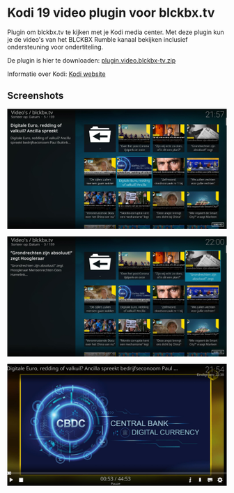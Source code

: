 # Kodi 19 video plugin voor blckbx.tv 
Plugin om blckbx.tv te kijken met je Kodi media center.
Met deze plugin kun je de video's van het BLCKBX Rumble kanaal bekijken inclusief ondersteuning voor ondertiteling.

De plugin is hier te downloaden: [plugin.video.blckbx-tv.zip](https://github.com/veldenb/plugin.video.blckbx-tv/releases/latest/download/plugin.video.blckbx-tv.zip)

Informatie over Kodi: [Kodi website](https://kodi.tv)

## Screenshots
![Afbeelding 1](resources/screenshot-01.jpg)

![Afbeelding 2](resources/screenshot-02.jpg)

![Afbeelding 3](resources/screenshot-03.jpg)